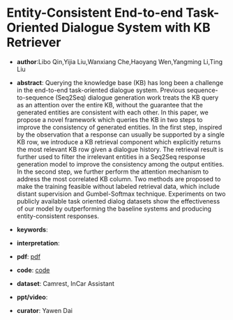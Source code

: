# Entity-Consistent End-to-end Task-Oriented Dialogue System with KB Retriever

- **author**:Libo Qin,Yijia Liu,Wanxiang Che,Haoyang Wen,Yangming Li,Ting Liu 

- **abstract**: Querying the knowledge base (KB) has long been a challenge in the end-to-end task-oriented dialogue system. Previous sequence-to-sequence (Seq2Seq) dialogue generation work treats the KB query as an attention over the entire KB, without the guarantee that the generated entities are consistent with each other. In this paper, we propose a novel framework which queries the KB in two steps to improve the consistency of generated entities. In the first step, inspired by the observation that a response can usually be supported by a single KB row, we introduce a KB retrieval component which explicitly returns the most relevant KB row given a dialogue history. The retrieval result is further used to filter the irrelevant entities in a Seq2Seq response generation model to improve the consistency among the output entities. In the second step, we further perform the attention mechanism to address the most correlated KB column. Two methods are proposed to make the training feasible without labeled retrieval data, which include distant supervision and Gumbel-Softmax technique. Experiments on two publicly available task oriented dialog datasets show the effectiveness of our model by outperforming the baseline systems and producing entity-consistent responses. 

- **keywords**:

- **interpretation**:

- **pdf**: [pdf](https://arxiv.org/pdf/1909.06762)

- **code**: [code](https://github.com/yizhen20133868/Retriever-Dialogue)

- **dataset**: Camrest, InCar Assistant 

- **ppt/video**:

- **curator**: Yawen Dai